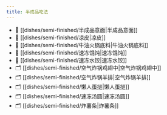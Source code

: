 ```yaml
---
title: 半成品吃法
---
```

- 📄 [[dishes/semi-finished/半成品意面|半成品意面]]
- 📄 [[dishes/semi-finished/凉皮|凉皮]]
- 📄 [[dishes/semi-finished/牛油火锅底料|牛油火锅底料]]
- 📄 [[dishes/semi-finished/速冻馄饨|速冻馄饨]]
- 📄 [[dishes/semi-finished/速冻水饺|速冻水饺]]
- 🗂️ [[dishes/semi-finished/空气炸锅鸡翅中|空气炸锅鸡翅中]]
- 🗂️ [[dishes/semi-finished/空气炸锅羊排|空气炸锅羊排]]
- 🗂️ [[dishes/semi-finished/懒人蛋挞|懒人蛋挞]]
- 🗂️ [[dishes/semi-finished/速冻汤圆|速冻汤圆]]
- 🗂️ [[dishes/semi-finished/炸薯条|炸薯条]]